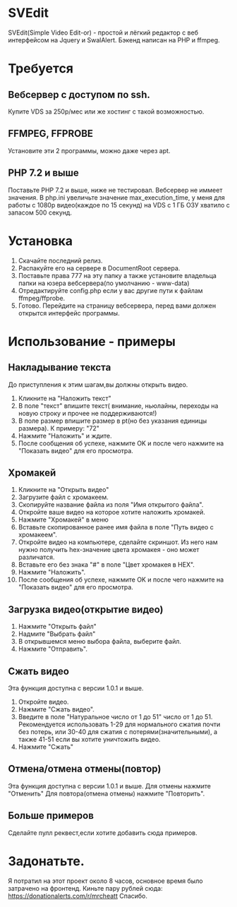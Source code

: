 # SVEdit
SVEdit(Simple Video Edit-or) - простой и лёгкий редактор с веб интерфейсом на Jquery и SwalAlert. Бэкенд написан на PHP и ffmpeg.

# Требуется
## Вебсервер с доступом по ssh. 
Купите VDS за 250р/мес или же хостинг с такой возможностью. 
## FFMPEG, FFPROBE
Установите эти 2 программы, можно даже через apt.
## PHP 7.2 и выше

Поставьте PHP 7.2 и выше, ниже не тестировал. Вебсервер не иммеет значения.
В php.ini увеличьте значение max_execution_time, у меня для работы с 1080p видео(каждое по 15 секунд) на VDS с 1 ГБ ОЗУ хватило с запасом 500 секунд.

# Установка
1. Скачайте последний релиз.
2. Распакуйте его на сервере в DocumentRoot сервера.
3. Поставьте права 777 на эту папку а также установите владельца папки на юзера вебсервера(по умолчанию - www-data)
4. Отредактируйте config.php если у вас другие пути к файлам ffmpeg/ffprobe.
5. Готово. Перейдите на страницу вебсервера, перед вами должен открытся интерфейс программы.

# Использование - примеры
## Накладывание текста
До приступления к этим шагам,вы должны открыть видео.
1. Кликните на "Наложить текст"
2. В поле "текст" впишите текст( внимание, ньюлайны, переходы на новую строку и прочее не поддерживаются!)
3. В поле размер впишите размер в pt(но без указания единицы размера). К примеру: "72"
4. Нажмите "Наложить" и ждите.
5. После сообщения об успехе, нажмите OK и после чего нажмите на "Показать видео" для его просмотра.

## Хромакей
1. Кликните на "Открыть видео"
2. Загрузите файл с хромакеем.
3. Скопируйте название файла из поля "Имя открытого файла".
4. Откройте ваше видео на которое хотите наложить хромакей.
5. Нажмите "Хромакей" в меню
6. Вставьте скопированное ранее имя файла в поле "Путь видео с хромакеем".
7. Откройте видео на компьютере, сделайте скриншот. Из него нам нужно получить hex-значение цвета хромакея - оно может различатся. 
8. Вставьте его без знака "#" в поле "Цвет хромакея в HEX".
9. Нажмите "Наложить".
10. После сообщения об успехе, нажмите OK и после чего нажмите на "Показать видео" для его просмотра.

## Загрузка видео(открытие видео)
1. Нажмите "Открыть файл"
2. Надмите "Выбрать файл"
3. В открывшемся меню выбора файла, выберите файл.
4. Нажмите "Отправить".

## Сжать видео
Эта функция доступна с версии 1.0.1 и выше.
1. Откройте видео.
2. Нажмите "Сжать видео".
3. Введите в поле "Натуральное число от 1 до 51" число от 1 до 51. Рекомендуется использовать 1-29 для нормального сжатия почти без потерь, или 30-40 для сжатия с потерями(значительными), а также 41-51 если вы хотите уничтожить видео.
4. Нажмите "Сжать"

## Отмена/отмена отмены(повтор)
Эта функция доступна с версии 1.0.1 и выше.
Для отмены нажмите "Отменить" 
Для повтора(отмена отмены) нажмите "Повторить".

## Больше примеров
Сделайте пулл реквест,если хотите добавить сюда примеров.

# Задонатьте.
Я потратил на этот проект около 8 часов, основное время было затрачено на фронтенд.
Киньте пару рублей сюда: https://donationalerts.com/r/mrcheatt
Спасибо.
